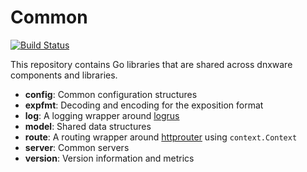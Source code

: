 # Common
[![Build Status](https://travis-ci.org/dnxware/common.svg)](https://travis-ci.org/dnxware/common)

This repository contains Go libraries that are shared across dnxware
components and libraries.

* **config**: Common configuration structures
* **expfmt**: Decoding and encoding for the exposition format
* **log**: A logging wrapper around [logrus](https://github.com/sirupsen/logrus)
* **model**: Shared data structures
* **route**: A routing wrapper around [httprouter](https://github.com/julienschmidt/httprouter) using `context.Context`
* **server**: Common servers
* **version**: Version information and metrics
